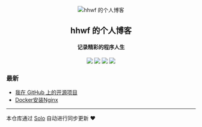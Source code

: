 <p align="center"><img alt="hhwf 的个人博客" src="https://static.b3log.org/images/brand/solo-32.png"></p><h2 align="center">
hhwf 的个人博客
</h2>

<h4 align="center">记录精彩的程序人生</h4>
<p align="center"><a title="hhwf 的个人博客" target="_blank" href="https://github.com/hhwf/solo-blog"><img src="https://img.shields.io/github/last-commit/hhwf/solo-blog.svg?style=flat-square&color=FF9900"></a>
<a title="GitHub repo size in bytes" target="_blank" href="https://github.com/hhwf/solo-blog"><img src="https://img.shields.io/github/repo-size/hhwf/solo-blog.svg?style=flat-square"></a>
<a title="Solo Version" target="_blank" href="https://github.com/b3log/solo/releases"><img src="https://img.shields.io/badge/solo-3.6.7-f1e05a.svg?style=flat-square&color=blueviolet"></a>
<a title="Hits" target="_blank" href="https://github.com/b3log/hits"><img src="https://hits.b3log.org/hhwf/solo-blog.svg"></a></p>

### 最新

* [我在 GitHub 上的开源项目](http://www.hhwf.store:8081/my-github-repos)
* [Docker安装Nginx](http://www.hhwf.store:8081/articles/2019/11/24/1574588149064.html)



---

本仓库通过 [Solo](https://github.com/b3log/solo) 自动进行同步更新 ❤️ 